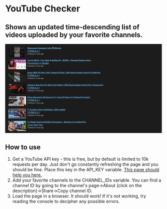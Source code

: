 # YouTube Checker
## Shows an updated time-descending list of videos uploaded by your favorite channels.
<img src="https://raw.githubusercontent.com/jonahclarsen/YouTube-Checker/main/screenshot.png" width="800" title="Screenshot"> 

## How to use
1. Get a YouTube API key - this is free, but by default is limited to 10k requests per day. Just don't go constantly refreshing the page and you should be fine. Place this key in the API_KEY variable. [This page should help you here.](https://developers.google.com/youtube/v3/getting-started)
2. Add your favorite channels to the CHANNEL_IDs variable. You can find a channel ID by going to the channel's page->About (click on the description)->Share->Copy channel ID.
3. Load the page in a browser. It should work! If it's not working, try reading the console to decipher any possible errors.